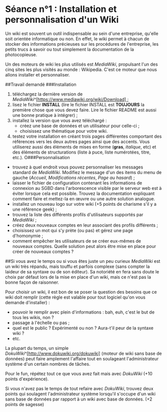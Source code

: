 # Séance n°1 : Installation et personnalisation d'un Wiki
Un wiki est souvent un outil indispensable au sein d'une entreprise, qu'elle soit orientée informatique ou non.
En effet, le wiki permet à chacun de stocker des informations précieuses sur les procédures de l'entreprise, les petits trucs à savoir ou tout simplement la documentation de la photocopieuse.

Un des moteurs de wiki les plus utilisés est *MediaWiki*, propulsant l'un des cinq sites les plus visités au monde : Wikipedia.
C'est ce moteur que nous allons installer et personnaliser.

##Travail demandé
###Installation
1. téléchargez la dernière version de *MediaWiki*^[https://www.mediawiki.org/wiki/Download] ;
2. lisez le fichier **INSTALL**
(lire le fichier INSTALL est **TOUJOURS** la première chose que vous devez faire. Lire le fichier README est aussi une bonne pratique à intégrer) ;
3. installez la version que vous avez téléchargé :
    * créez une base de données et un utilisateur pour celle-ci ;
    * choisissez une thématique pour votre wiki.
4. testez votre installation en créant trois pages différentes comportant des références vers les deux autres pages ainsi que des accents.
Vous utiliserez aussi des éléments de mises en forme (**gras**, *italique*, etc) et des éléments de structurations (liste à puce, liste numérotées, titre, etc.).
O###Personnalisation
* trouvez à quel endroit vous pouvez personnaliser les messages standard de *MediaWiki*. Modifiez le message d'un des items du menu de gauche (*Accueil*, *Modifications récentes*, *Page au hasard*) ;
* laisser le fichier de configuration contenant les informations de connexion au SGBD dans l'arborescence visible par le serveur web est à éviter lorsque cela est possible.
Trouvez la documentation expliquant comment faire et mettez-la en œuvre ou une autre solution analogue.
* installez un nouveau logo sur votre wiki (+5 points de charisme s'il y a une référence geek) ;
* trouvez la liste des différents profils d'utilisateurs supportés par *MediaWiki* ;
* créez deux nouveaux comptes en leur associant des profils différents ;
* choisissez un mot qui s'y prète (ou pas) et gérez une page d'homonymie ;
* comment empêcher les utilisateurs de se créer eux-mêmes de nouveaux comptes. Quelle solution peut alors être mise en place pour créer de nouveaux comptes ?

##Si vous avez le temps ou si vous êtes juste un peu curieux
*MediaWiki* est un wiki très répandu, mais touffu et parfois complexe (sans compter la laideur de sa syntaxe ou de son éditeur).
Sa notoriété en fera sans doute le choix par défaut lors de la mise en place d'un wiki, mais ce n'est pas la bonne façon de raisonner.

Pour choisir un wiki, il est bon de se poser la question des besoins que ce wiki doit remplir (cette règle est valable pour tout logiciel qu'on vous demande d'installer) :

* pouvoir le remplir avec plein d'informations : bah, euh, c'est le but de tous les wikis, non ?
* passage à l'échelle ou pas ;
* quel est le public ? Expérimenté ou non ? Aura-t'il peur de la syntaxe wiki ?
* etc.

La plupart du temps, un simple *DokuWiki*^[http://www.dokuwiki.org/dokuwiki] (moteur de wiki sans base de données) peut faire amplement l'affaire tout en soulageant l'administrateur système d'un certain nombres de tâches.

Pour le fun, répétez tout ce que vous avez fait mais avec *DokuWiki* (+10 points d'expérience).

Si vous n'avez pas le temps de tout refaire avec *DokuWiki*, trouvez deux points qui soulagent l'administrateur système lorsqu'il s'occupe d'un wiki sans base de données par rapport à un wiki avec base de données. (+2 points de sagesse)
